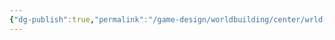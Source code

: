 ```yaml
---
{"dg-publish":true,"permalink":"/game-design/worldbuilding/center/wrld-sheet-featherlands/"}
---
```



